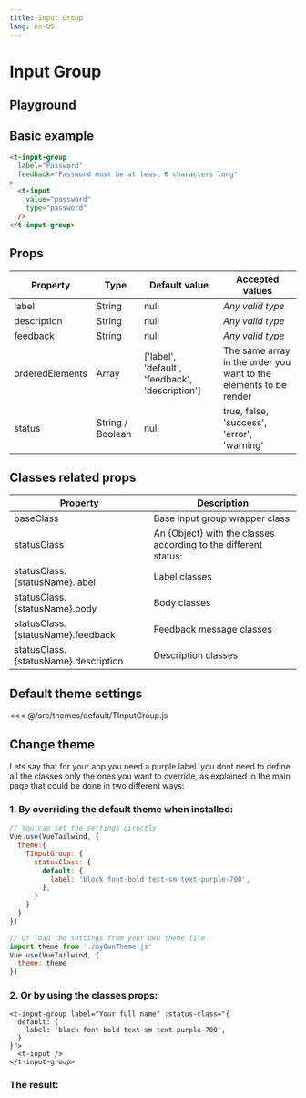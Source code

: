 ```yaml
---
title: Input Group
lang: en-US
---
```


# Input Group

## Playground

<input-group-playground />

## Basic example

```html
<t-input-group
  label="Password"
  feedback="Password must be at least 6 characters long"
>
  <t-input
    value="password"
    type="password"
  />
</t-input-group>
```

## Props

| Property        | Type             | Default value                                   | Accepted values                                              |
| --------------- | ---------------- | ----------------------------------------------- | ------------------------------------------------------------ |
| label           | String           | null                                            | _Any valid type_                                             |
| description     | String           | null                                            | _Any valid type_                                             |
| feedback        | String           | null                                            | _Any valid type_                                             |
| orderedElements | Array            | ['label', 'default', 'feedback', 'description'] | The same array in the order you want to the elements to be render |
| status          | String / Boolean | null                                            | true, false, 'success', 'error', 'warning'                   |

## Classes related props

| Property                             | Description                                                  |
| ------------------------------------ | ------------------------------------------------------------ |
| baseClass                            | Base input group wrapper class                               |
| statusClass                          | An {Object} with the classes according to the different status: |
| statusClass.{statusName}.label       | Label classes                                                |
| statusClass.{statusName}.body        | Body classes                                                 |
| statusClass.{statusName}.feedback    | Feedback message classes                                     |
| statusClass.{statusName}.description | Description  classes                                         |

## Default theme settings

<<< @/src/themes/default/TInputGroup.js

## Change theme

Lets say that for your app you need a purple label. you dont need to define all the classes only
the ones you want to override, as explained in the main page that could be done in two different ways:

### 1. By overriding the default theme when installed:

```js
// You can set the settings directly
Vue.use(VueTailwind, {
  theme:{
    TInputGroup: {
      statusClass: {
        default: {
          label: 'block font-bold text-sm text-purple-700',
        },
      }
    }
  }
})

// Or load the settings from your own theme file
import theme from './myOwnTheme.js'
Vue.use(VueTailwind, {
  theme: theme
})
```

### 2. Or by using the classes props:

```vue
<t-input-group label="Your full name" :status-class="{
  default: {
    label: 'block font-bold text-sm text-purple-700',
  }
}">
  <t-input />
</t-input-group>
```

### The result:

<t-card class="mt-2 bg-gray-100">
<t-input-group label="Your full name" :status-class="{
  default: {
    label: 'block font-bold text-sm text-purple-700',
  }
}">
  <t-input></t-input>
</t-input-group>
</t-card>


